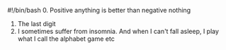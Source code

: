 #!/bin/bash
0. Positive anything is better than negative nothing
1. The last digit
2. I sometimes suffer from insomnia. And when I can't fall asleep, I play what I call the alphabet game
etc
